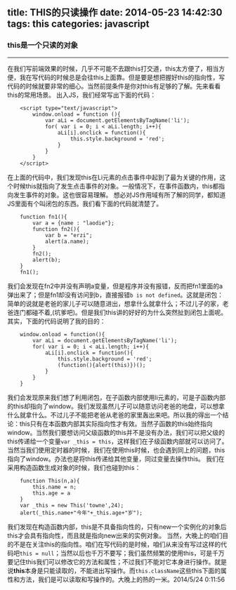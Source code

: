 title: THIS的只读操作
date: 2014-05-23 14:42:30
tags: this
categories: javascript
---
### this是一个只读的对象 ###
----------
在我们写前端效果的时候，几乎不可能不去跟this打交道，this太方便了，相当方便，我在写代码的时候总是会往this上面靠。但是要是想把握好this的指向性，写代码的时候就要非常的细心。当然前提条件是你对this有足够的了解。先来看看this的常用场景。
出入JS，我们经常写出下面的代码：
```
	<script type="text/javascript">
		window.onload = function (){
			var aLi = document.getElementsByTagName('li');
	 		for( var i = 0; i < aLi.length; i++){
	 			aLi[i].onclick = function(){
	 				this.style.background = 'red';
	 			}
	 		}
		}
	</script>
```
<!-- more -->
在上面的代码中，我们发现this在Li元素的点击事件中起到了最为关键的作用，这个时候this就指向了发生点击事件的对象。一般情况下，在事件函数内，this都指向发生事件的对象。这也很容易理解。
想必对JS作用域有所了解的同学，都知道JS里面有个叫闭包的东西。我们看下面的代码就清楚了。
```
	function fn1(){
		var a = {name : "laodie"};
		function fn2(){
			var b = "erzi";
			alert(a.name);
		}
		fn2();
		alert(b);
	}
 	fn1();
```
我们会发现在fn2中并没有声明a变量，但是程序并没有报错，反而把fn1里面的a弹出来了；但是fn1却没有访问到b，直接报错`b is not defined`。这就是闭包：简单的说就是老爸的家儿子可以随意进出，想拿什么就拿什么；不过儿子的家，老爸连门都碰不着,(坑爹吧)。但是我们this讲的好好的为什么突然扯到闭包上面呢。其实，下面的代码说明了我的目的：
```
	window.onload = function(){
		var aLi = document.getElementsByTagName('li');
	 	for( var i = 0; i < aLi.length; i++){
	 		aLi[i].onclick = function(){
	 			this.style.background = 'red';
	 			(function(){alert(this)})();
	 		}
	 	}
	}
```
我们会发现原来我们想了利用闭包，在子函数内部使用li元素的，可是子函数内部的this却指向了window。我们发现虽然儿子可以随意访问老爸的地盘，可以想拿什么就拿什么。不过儿子不能把老爸从老爸的家里轰出来吧。所以我的得出一个结论：this只有在本函数内部其实际指向性才有效。当然子函数的this始终指向window。当然我们要想访问父级函数的this并不是没有办法，我们可以把父级的this传递给一个变量`var _this = this`，这样我们在子级函数内部就可以访问了。
当然当我们使用定时器的时候，我们在使用this时候，也会遇到同上的问题，this指向了window。办法也是将this传递给其他变量，同过变量去操作this。
我们在采用构造函数生成对象的时候，我们也碰到this：
```
	function This(n,a){
		this.name = n;
		this.age = a
	}
	var _this = new This('towne',24);
	alert(_this.name+"今年"+_this.age+"岁");
```
我们发现在构造函数内部，this是不具备指向性的，只有new一个实例化的对象后this才会具有指向性，而且就是指向new出来的实例对象。
当然，大晚上的咱们目的不是在关注this的指向性。咱们在写代码的是时候，咱们从来没有写过这样的代码吧`this = null`；当然以后也千万不要写；我们虽然频繁的使用this，可是千万要记住this我们可以修改它的方法和属性；不过我们不能对它本身进行操作。就是说**this**本身是只能读取的，不能进出写操作。而`this.className`这些this下面的属性和方法，我们是可以读取和写操作的。大晚上的热的一米。2014/5/24 0:11:56 

